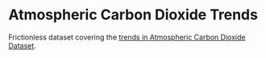 # Atmospheric Carbon Dioxide Trends

Frictionless dataset covering the [trends in Atmospheric Carbon Dioxide Dataset](https://gml.noaa.gov/ccgg/trends/).
